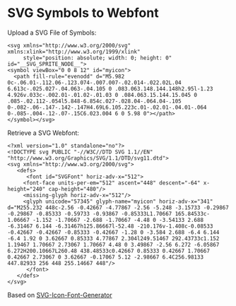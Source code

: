 # SVG Symbols to Webfont

 Upload a SVG File of Symbols: 

	<svg xmlns="http://www.w3.org/2000/svg" xmlns:xlink="http://www.w3.org/1999/xlink"
	     style="position: absolute; width: 0; height: 0" id="__SVG_SPRITE_NODE__">
	<symbol viewBox="0 0 8 12" id="myicon">
	  <path fill-rule="evenodd" d="M5.982 0c-.06.01-.112.06-.123.074-.007.007-.02.014-.022.02L.04 6.613c-.025.027-.04.063-.04.105 0 .083.063.148.144.148h2.95l-1.23 4.926v.033c-.002.01-.01.02-.01.03 0 .084.063.15.144.15.045 0 .085-.02.112-.054l5.848-6.854c.027-.028.04-.064.04-.105 0-.082-.06-.147-.142-.147H4.69L6.105.223c.01-.02.01-.04.01-.064 0-.085-.004-.12-.07-.15C6.023.004 6 0 5.98 0"></path>
	</symbol></svg>

 Retrieve a SVG Webfont: 

	<?xml version="1.0" standalone="no"?>
	<!DOCTYPE svg PUBLIC "-//W3C//DTD SVG 1.1//EN" "http://www.w3.org/Graphics/SVG/1.1/DTD/svg11.dtd">
	<svg xmlns="http://www.w3.org/2000/svg">
	   <defs>
	      <font id="SVGFont" horiz-adv-x="512">
		 <font-face units-per-em="512" ascent="448" descent="-64" x-height="240" cap-height="480"/>
		 <missing-glyph horiz-adv-x="512"/>
		 <glyph unicode="57345" glyph-name="myicon" horiz-adv-x="341" d="M255.232 448c-2.56 -0.42667 -4.77867 -2.56 -5.248 -3.15733 -0.29867 -0.29867 -0.85333 -0.59733 -0.93867 -0.85333L1.70667 165.84533c-1.06667 -1.152 -1.70667 -2.688 -1.70667 -4.48 0 -3.54133 2.688 -6.31467 6.144 -6.31467h125.86667l-52.48 -210.176v-1.408c-0.08533 -0.42667 -0.42667 -0.85333 -0.42667 -1.28 0 -3.584 2.688 -6.4 6.144 -6.4 1.92 0 3.62667 0.85333 4.77867 2.304l249.51467 292.43733c1.152 1.19467 1.70667 2.73067 1.70667 4.48 0 3.49867 -2.56 6.272 -6.05867 6.272H200.10667L260.48 438.48533c0.42667 0.85333 0.42667 1.70667 0.42667 2.73067 0 3.62667 -0.17067 5.12 -2.98667 6.4C256.98133 447.82933 256 448 255.14667 448"/>
	      </font>
	   </defs>
	</svg>

Based on [SVG-Icon-Font-Generator](https://github.com/madeyourday/SVG-Icon-Font-Generator)